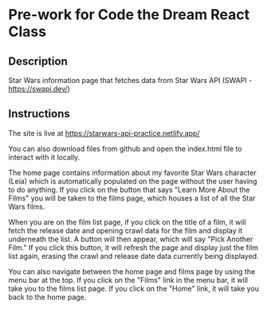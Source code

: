 # Pre-work for Code the Dream React Class

## Description 

Star Wars information page that fetches data from Star Wars API (SWAPI - https://swapi.dev/)

## Instructions

The site is live at https://starwars-api-practice.netlify.app/

You can also download files from github and open the index.html file to interact with it locally.

The home page contains information about my favorite Star Wars character (Leia) which is automatically populated on the page without the user having to do anything. If you click on the button that says "Learn More About the Films" you will be taken to the films page, which houses a list of all the Star Wars films. 

When you are on the film list page, if you click on the title of a film, it will fetch the release date and opening crawl data for the film and display it underneath the list. A button will then appear, which will say "Pick Another Film." If you click this button, it will refresh the page and display just the film list again, erasing the crawl and release date data currently being displayed.

You can also navigate between the home page and films page by using the menu bar at the top. If you click on the "Films" link in the menu bar, it will take you to the films list page. If you click on the "Home" link, it will take you back to the home page. 
